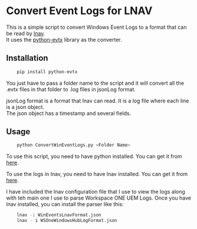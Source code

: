 # Convert Event Logs for LNAV

This is a simple script to convert Windows Event Logs to a format that can be read by [lnav](http://lnav.org/).  
It uses the [python-evtx](https://pypi.org/project/python-evtx/) library as the converter.

## Installation
```bash
    pip install python-evtx
```

You just have to pass a folder name to the script and it will convert all the .evtx 
files in that folder to .log files in jsonLog format.

jsonLog format is a format that lnav can read.  It is a log file where each line is a json object.  
The json object has a timestamp and several fields.

## Usage
```bash
    python ConvertWinEventLogs.py <Folder Name>
```

To use this script, you need to have python installed.  You can get it from [here](https://www.python.org/downloads/).

To use the logs in lnav, you need to have lnav installed.  You can get it from [here](http://lnav.org/downloads.html).

I have included the lnav configuration file that I use to view the logs along with teh main one I use to parse Workspace ONE UEM Logs.
Once you have lnav installed, you can install the parser like this:
```bash
    lnav -i WinEventsLnavFormat.json
    lnav - i WSOneWindowsHubLogFormat.json
```

